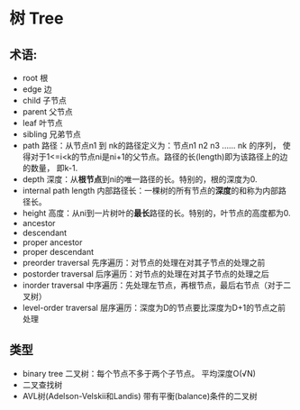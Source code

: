# 树 Tree
## 术语:
* root 根
* edge 边
* child 子节点
* parent 父节点
* leaf 叶节点
* sibling 兄弟节点
* path 路径：从节点n1 到 nk的路径定义为：节点n1 n2 n3 ...... nk 的序列， 使得对于1<=i<k的节点ni是ni+1的父节点。路径的长(length)即为该路径上的边的数量， 即k-1.
* depth 
深度：从**根节点**到ni的唯一路径的长。特别的，根的深度为0.
* internal path length 内部路径长：一棵树的所有节点的**深度**的和称为内部路径长。
* height 高度：从ni到一片树叶的**最长**路径的长。特别的，叶节点的高度都为0.
* ancestor 
* descendant
* proper ancestor
* proper descendant
* preorder traversal 先序遍历：对节点的处理在对其子节点的处理之前
* postorder traversal 后序遍历：对节点的处理在对其子节点的处理之后
* inorder traversal 中序遍历：先处理左节点，再根节点，最后右节点（对于二叉树）
* level-order traversal 层序遍历：深度为D的节点要比深度为D+1的节点之前处理

## 类型
* binary tree 二叉树：每个节点不多于两个子节点。 平均深度O(√N)
* 二叉查找树
* AVL树(Adelson-Velskii和Landis) 带有平衡(balance)条件的二叉树